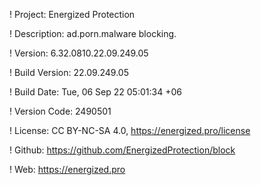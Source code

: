 ! Project: Energized Protection

! Description: ad.porn.malware blocking.

! Version: 6.32.0810.22.09.249.05

! Build Version: 22.09.249.05

! Build Date: Tue, 06 Sep 22 05:01:34 +06

! Version Code: 2490501

! License: CC BY-NC-SA 4.0, https://energized.pro/license

! Github: https://github.com/EnergizedProtection/block

! Web: https://energized.pro
